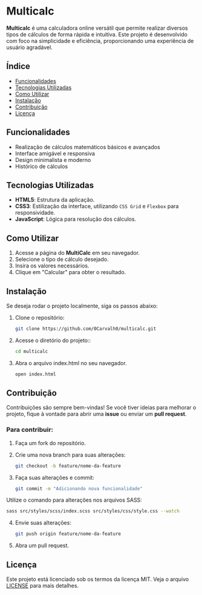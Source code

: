 # Multicalc

**Multicalc** é uma calculadora online versátil que permite realizar diversos tipos de cálculos de forma rápida e intuitiva. Este projeto é desenvolvido com foco na simplicidade e eficiência, proporcionando uma experiência de usuário agradável.

## Índice

- [Funcionalidades](#funcionalidades)
- [Tecnologias Utilizadas](#tecnologias-utilizadas)
- [Como Utilizar](#como-utilizar)
- [Instalação](#instalação)
- [Contribuição](#contribuição)
- [Licença](#licença)

## Funcionalidades

- Realização de cálculos matemáticos básicos e avançados
- Interface amigável e responsiva
- Design minimalista e moderno
- Histórico de cálculos

## Tecnologias Utilizadas

- **HTML5**: Estrutura da aplicação.
- **CSS3**: Estilização da interface, utilizando `CSS Grid` e `Flexbox` para responsividade.
- **JavaScript**: Lógica para resolução dos cálculos.

## Como Utilizar

1. Acesse a página do **MultiCalc** em seu navegador.
2. Selecione o tipo de cálculo desejado.
3. Insira os valores necessários.
4. Clique em "Calcular" para obter o resultado.

## Instalação

Se deseja rodar o projeto localmente, siga os passos abaixo:

1. Clone o repositório:

   ```bash
   git clone https://github.com/0Carvalh0/multicalc.git
   ```

2. Acesse o diretório do projeto::

   ```bash
   cd multicalc
   ```

3. Abra o arquivo index.html no seu navegador.

   ```bash
   open index.html
   ```

## Contribuição

Contribuições são sempre bem-vindas! Se você tiver ideias para melhorar o projeto, fique à vontade para abrir uma **issue** ou enviar um **pull request**.

### Para contribuir:

1. Faça um fork do repositório.

2. Crie uma nova branch para suas alterações:

   ```bash
   git checkout -b feature/nome-da-feature
   ```

3. Faça suas alterações e commit:

   ```bash
   git commit -m "Adicionando nova funcionalidade"
   ```

Utilize o comando para alterações nos arquivos SASS:

   ```bash
   sass src/styles/scss/index.scss src/styles/css/style.css --watch
   ```

4. Envie suas alterações:

   ```bash
   git push origin feature/nome-da-feature
   ```

5. Abra um pull request.

## Licença

Este projeto está licenciado sob os termos da licença MIT. Veja o arquivo [LICENSE](LICENSE) para mais detalhes.
